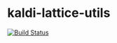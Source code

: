 # kaldi-lattice-utils

[![Build Status](https://travis-ci.org/jpuigcerver/kaldi-lattice-utils.svg?branch=master)](https://travis-ci.org/jpuigcerver/kaldi-lattice-utils)
